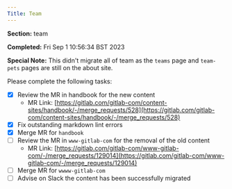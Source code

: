 ```yaml
---
Title: Team
---
```


**Section:** team

**Completed:** Fri Sep  1 10:56:34 BST 2023

**Special Note:**  This didn't migrate all of team as the `teams` page
and `team-pets` pages are still on the about site.

Please complete the following tasks:

- [x] Review the MR in handbook for the new content
  - MR Link: [https://gitlab.com/gitlab-com/content-sites/handbook/-/merge_requests/528](https://gitlab.com/gitlab-com/content-sites/handbook/-/merge_requests/528)
- [x] Fix outstanding markdown lint errors
- [x] Merge MR for `handbook`
- [ ] Review the MR in `www-gitlab-com` for the removal of the old content
  - MR Link: [https://gitlab.com/gitlab-com/www-gitlab-com/-/merge_requests/129014](https://gitlab.com/gitlab-com/www-gitlab-com/-/merge_requests/129014)
- [ ] Merge MR for `wwww-gitlab-com`
- [ ] Advise on Slack the content has been successfully migrated
